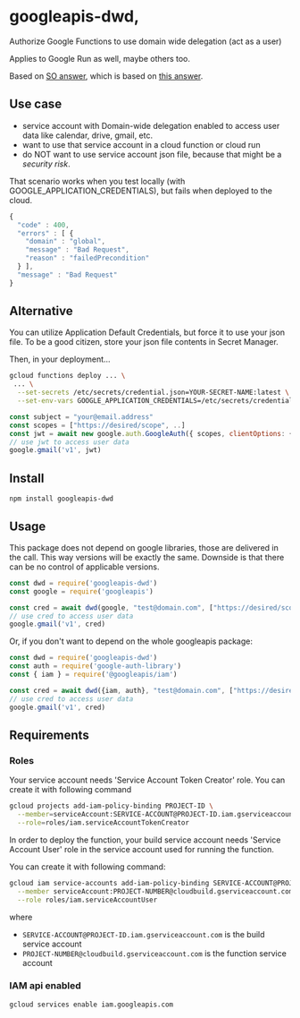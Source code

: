 # googleapis-dwd,

Authorize Google Functions to use domain wide delegation (act as a user)

Applies to Google Run as well, maybe others too.

Based on [SO answer](https://stackoverflow.com/a/60506185), which is based on [this answer](https://stackoverflow.com/a/57092533).

## Use case

- service account with Domain-wide delegation enabled to access user data like calendar, drive, gmail, etc.
- want to use that service account in a cloud function or cloud run
- do NOT want to use service account json file, because that might be a *security risk*.

That scenario works when you test locally (with GOOGLE_APPLICATION_CREDENTIALS), but fails when deployed to the cloud.

```javascript
{
  "code" : 400,
  "errors" : [ {
    "domain" : "global",
    "message" : "Bad Request",
    "reason" : "failedPrecondition"
  } ],
  "message" : "Bad Request"
}
```

## Alternative

You can utilize Application Default Credentials, but force it to use your json file.
To be a good citizen, store your json file contents in Secret Manager.

Then, in your deployment...

```bash
gcloud functions deploy ... \
 ... \
  --set-secrets /etc/secrets/credential.json=YOUR-SECRET-NAME:latest \
  --set-env-vars GOOGLE_APPLICATION_CREDENTIALS=/etc/secrets/credential.json
```

```javascript
const subject = "your@email.address"
const scopes = ["https://desired/scope", ..]
const jwt = await new google.auth.GoogleAuth({ scopes, clientOptions: { subject } })
// use jwt to access user data
google.gmail('v1', jwt)
```

## Install

`npm install googleapis-dwd`

## Usage

This package does not depend on google libraries, those are delivered in the call. 
This way versions will be exactly the same. 
Downside is that there can be no control of applicable versions.

```javascript
const dwd = require('googleapis-dwd')
const google = require('googleapis')

const cred = await dwd(google, "test@domain.com", ["https://desired/scope"])
// use cred to access user data
google.gmail('v1', cred)
```

Or, if you don't want to depend on the whole googleapis package:

```javascript
const dwd = require('googleapis-dwd')
const auth = require('google-auth-library')
const { iam } = require('@googleapis/iam')

const cred = await dwd({iam, auth}, "test@domain.com", ["https://desired/scope"])
// use cred to access user data
google.gmail('v1', cred)
```

## Requirements

### Roles 

Your service account needs 'Service Account Token Creator' role. You can create it with following command

```bash
gcloud projects add-iam-policy-binding PROJECT-ID \
  --member=serviceAccount:SERVICE-ACCOUNT@PROJECT-ID.iam.gserviceaccount.com \
  --role=roles/iam.serviceAccountTokenCreator
```

In order to deploy the function, your build service account needs 'Service Account User' role in the service account used for running the function.

You can create it with following command:

```bash
gcloud iam service-accounts add-iam-policy-binding SERVICE-ACCOUNT@PROJECT-ID.iam.gserviceaccount.com \
  --member serviceAccount:PROJECT-NUMBER@cloudbuild.gserviceaccount.com \
  --role roles/iam.serviceAccountUser
```

where
- `SERVICE-ACCOUNT@PROJECT-ID.iam.gserviceaccount.com` is the build service account
- `PROJECT-NUMBER@cloudbuild.gserviceaccount.com` is the function service account

### IAM api enabled

`gcloud services enable iam.googleapis.com`
